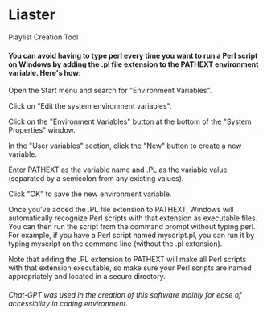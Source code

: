 # Liaster
Playlist Creation Tool
#### You can avoid having to type perl every time you want to run a Perl script on Windows by adding the .pl file extension to the PATHEXT environment variable. Here's how:

Open the Start menu and search for "Environment Variables".

Click on "Edit the system environment variables".

Click on the "Environment Variables" button at the bottom of the "System Properties" window.

In the "User variables" section, click the "New" button to create a new variable.

Enter PATHEXT as the variable name and .PL as the variable value (separated by a semicolon from any existing values).

Click "OK" to save the new environment variable.

Once you've added the .PL file extension to PATHEXT, Windows will automatically recognize Perl scripts with that extension as executable files. You can then run the script from the command prompt without typing perl. For example, if you have a Perl script named myscript.pl, you can run it by typing myscript on the command line (without the .pl extension).

Note that adding the .PL extension to PATHEXT will make all Perl scripts with that extension executable, so make sure your Perl scripts are named appropriately and located in a secure directory.

###### Chat-GPT was used in the creation of this software mainly for ease of accessibility in coding environment.
